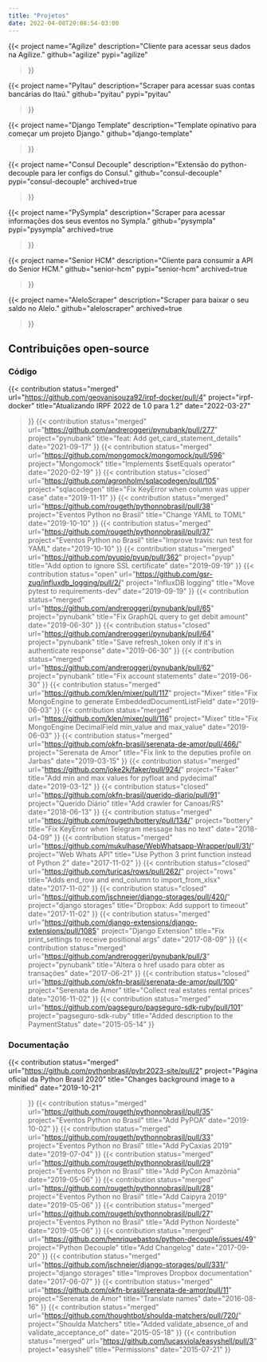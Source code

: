 ```yaml
---
title: "Projetos"
date: 2022-04-08T20:08:54-03:00
---
```



{{< project
    name="Agilize"
    description="Cliente para acessar seus dados na Agilize."
    github="agilize"
    pypi="agilize"
>}}

{{< project
    name="PyItau"
    description="Scraper para acessar suas contas bancárias do Itaú."
    github="pyitau"
    pypi="pyitau"
>}}

{{< project
    name="Django Template"
    description="Template opinativo para começar um projeto Django."
    github="django-template"
>}}

{{< project
    name="Consul Decouple"
    description="Extensão do python-decouple para ler configs do Consul."
    github="consul-decouple"
    pypi="consul-decouple"
    archived=true
>}}

{{< project
    name="PySympla"
    description="Scraper para acessar informações dos seus eventos no Sympla."
    github="pysympla"
    pypi="pysympla"
    archived=true
>}}

{{< project
    name="Senior HCM"
    description="Cliente para consumir a API do Senior HCM."
    github="senior-hcm"
    pypi="senior-hcm"
    archived=true
>}}

{{< project
    name="AleloScraper"
    description="Scraper para baixar o seu saldo no Alelo."
    github="aleloscraper"
    archived=true
>}}


## Contribuições open-source

### Código

{{< contribution
    status="merged"
    url="https://github.com/geovanisouza92/irpf-docker/pull/4"
    project="irpf-docker"
    title="Atualizando IRPF 2022 de 1.0 para 1.2"
    date="2022-03-27"
>}}
{{< contribution
    status="merged"
    url="https://github.com/andreroggeri/pynubank/pull/277"
    project="pynubank"
    title="feat: Add get_card_statement_details"
    date="2021-09-17"
>}}
{{< contribution
    status="merged"
    url="https://github.com/mongomock/mongomock/pull/596"
    project="Mongomock"
    title="Implements $setEquals operator"
    date="2020-02-19"
>}}
{{< contribution
    status="closed"
    url="https://github.com/agronholm/sqlacodegen/pull/105"
    project="sqlacodegen"
    title="Fix KeyError when column was upper case"
    date="2019-11-11"
>}}
{{< contribution
    status="merged"
    url="https://github.com/rougeth/pythonnobrasil/pull/38"
    project="Eventos Python no Brasil"
    title="Change YAML to TOML"
    date="2019-10-10"
>}}
{{< contribution
    status="merged"
    url="https://github.com/rougeth/pythonnobrasil/pull/37"
    project="Eventos Python no Brasil"
    title="Improve travis: run test for YAML"
    date="2019-10-10"
>}}
{{< contribution
    status="merged"
    url="https://github.com/pyupio/pyup/pull/362"
    project="pyup"
    title="Add option to ignore SSL certificate"
    date="2019-09-19"
>}}
{{< contribution
    status="open"
    url="https://github.com/gsr-zug/influxdb_logging/pull/2/"
    project="InfluxDB logging"
    title="Move pytest to requirements-dev"
    date="2019-09-19"
>}}
{{< contribution
    status="merged"
    url="https://github.com/andreroggeri/pynubank/pull/65"
    project="pynubank"
    title="Fix GraphQL query to get debit amount"
    date="2019-06-30"
>}}
{{< contribution
    status="closed"
    url="https://github.com/andreroggeri/pynubank/pull/64"
    project="pynubank"
    title="Save refresh_token only if it's in authenticate response"
    date="2019-06-30"
>}}
{{< contribution
    status="merged"
    url="https://github.com/andreroggeri/pynubank/pull/62"
    project="pynubank"
    title="Fix account statements"
    date="2019-06-30"
>}}
{{< contribution
    status="merged"
    url="https://github.com/klen/mixer/pull/117"
    project="Mixer"
    title="Fix MongoEngine to generate EmbeddedDocumentListField"
    date="2019-06-03"
>}}
{{< contribution
    status="merged"
    url="https://github.com/klen/mixer/pull/116"
    project="Mixer"
    title="Fix MongoEngine DecimalField min_value and max_value"
    date="2019-06-03"
>}}
{{< contribution
    status="merged"
    url="https://github.com/okfn-brasil/serenata-de-amor/pull/466/"
    project="Serenata de Amor"
    title="Fix link to the deputies profile on Jarbas"
    date="2019-03-15"
>}}
{{< contribution
    status="merged"
    url="https://github.com/joke2k/faker/pull/924/"
    project="Faker"
    title="Add min and max values for pyfloat and pydecimal"
    date="2019-03-12"
>}}
{{< contribution
    status="closed"
    url="https://github.com/okfn-brasil/querido-diario/pull/91"
    project="Querido Diário"
    title="Add crawler for Canoas/RS"
    date="2018-06-13"
>}}
{{< contribution
    status="merged"
    url="https://github.com/rougeth/bottery/pull/134/"
    project="bottery"
    title="Fix KeyError when Telegram message has no text"
    date="2018-04-09"
>}}
{{< contribution
    status="merged"
    url="https://github.com/mukulhase/WebWhatsapp-Wrapper/pull/31/"
    project="Web Whats API"
    title="Use Python 3 print function instead of Python 2"
    date="2017-11-02"
>}}
{{< contribution
    status="closed"
    url="https://github.com/turicas/rows/pull/262/"
    project="rows"
    title="Adds end_row and end_column to import_from_xlsx"
    date="2017-11-02"
>}}
{{< contribution
    status="closed"
    url="https://github.com/jschneier/django-storages/pull/420/"
    project="django storages"
    title="Dropbox: Add support to timeout"
    date="2017-11-02"
>}}
{{< contribution
    status="merged"
    url="https://github.com/django-extensions/django-extensions/pull/1085"
    project="Django Extension"
    title="Fix print_settings to receive positional args"
    date="2017-08-09"
>}}
{{< contribution
    status="merged"
    url="https://github.com/andreroggeri/pynubank/pull/3"
    project="pynubank"
    title="Altera o href usado para obter as transações"
    date="2017-06-21"
>}}
{{< contribution
    status="closed"
    url="https://github.com/okfn-brasil/serenata-de-amor/pull/100"
    project="Serenata de Amor"
    title="Collect real estates rental prices"
    date="2016-11-02"
>}}
{{< contribution
    status="merged"
    url="https://github.com/pagseguro/pagseguro-sdk-ruby/pull/101"
    project="pagseguro-sdk-ruby"
    title="Added description to the PaymentStatus"
    date="2015-05-14"
>}}



### Documentação

{{< contribution
    status="merged"
    url="https://github.com/pythonbrasil/pybr2023-site/pull/2"
    project="Página oficial da Python Brasil 2020"
    title="Changes background image to a minified"
    date="2019-10-21"
>}}
{{< contribution
    status="merged"
    url="https://github.com/rougeth/pythonnobrasil/pull/35"
    project="Eventos Python no Brasil"
    title="Add PyPOA"
    date="2019-10-02"
>}}
{{< contribution
    status="merged"
    url="https://github.com/rougeth/pythonnobrasil/pull/33"
    project="Eventos Python no Brasil"
    title="Add PyCaxias 2019"
    date="2019-07-04"
>}}
{{< contribution
    status="merged"
    url="https://github.com/rougeth/pythonnobrasil/pull/29"
    project="Eventos Python no Brasil"
    title="Add PyCon Amazônia"
    date="2019-05-06"
>}}
{{< contribution
    status="merged"
    url="https://github.com/rougeth/pythonnobrasil/pull/28"
    project="Eventos Python no Brasil"
    title="Add Caipyra 2019"
    date="2019-05-06"
>}}
{{< contribution
    status="merged"
    url="https://github.com/rougeth/pythonnobrasil/pull/27"
    project="Eventos Python no Brasil"
    title="Add Python Nordeste"
    date="2019-05-06"
>}}
{{< contribution
    status="merged"
    url="https://github.com/henriquebastos/python-decouple/issues/49"
    project="Python Decouple"
    title="Add Changelog"
    date="2017-09-20"
>}}
{{< contribution
    status="merged"
    url="https://github.com/jschneier/django-storages/pull/331/"
    project="django storages"
    title="Improves Dropbox documentation"
    date="2017-06-07"
>}}
{{< contribution
    status="merged"
    url="https://github.com/okfn-brasil/serenata-de-amor/pull/11"
    project="Serenata de Amor"
    title="Translate names"
    date="2016-08-16"
>}}
{{< contribution
    status="merged"
    url="https://github.com/thoughtbot/shoulda-matchers/pull/720/"
    project="Shoulda Matchers"
    title="Added validate_absence_of and validate_acceptance_of"
    date="2015-05-18"
>}}
{{< contribution
    status="merged"
    url="https://github.com/lucasviola/easyshell/pull/3"
    project="easyshell"
    title="Permissions"
    date="2015-07-21"
>}}
